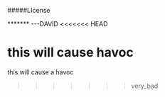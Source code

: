 #####LIcense

******* ---DAVID
<<<<<<< HEAD

this will cause havoc
=======
this will cause a havoc
>>>>>>> very_bad
